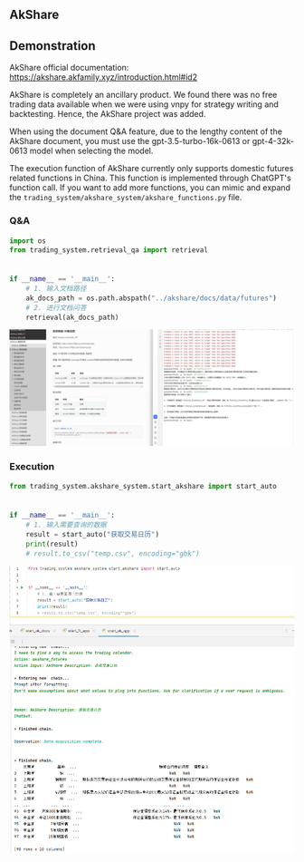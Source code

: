 ## AkShare

## Demonstration

AkShare official documentation: https://akshare.akfamily.xyz/introduction.html#id2

AkShare is completely an ancillary product. We found there was no free trading data available when we were using vnpy for strategy writing and backtesting. Hence, the AkShare project was added.

When using the document Q&A feature, due to the lengthy content of the AkShare document, you must use the gpt-3.5-turbo-16k-0613 or gpt-4-32k-0613 model when selecting the model.

The execution function of AkShare currently only supports domestic futures related functions in China. This function is implemented through ChatGPT's function call. If you want to add more functions, you can mimic and expand the `trading_system/akshare_system/akshare_functions.py` file.

### Q&A

```python
import os
from trading_system.retrieval_qa import retrieval


if __name__ == '__main__':
    # 1. 输入文档路径
    ak_docs_path = os.path.abspath("../akshare/docs/data/futures")
    # 2. 进行文档问答
    retrieval(ak_docs_path)
```

![](./pics/202307081943.png)

### Execution

```python
from trading_system.akshare_system.start_akshare import start_auto


if __name__ == '__main__':
    # 1. 输入需要查询的数据
    result = start_auto("获取交易日历")
    print(result)
    # result.to_csv("temp.csv", encoding="gbk")
```

![](./pics/202307081944.png)
